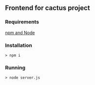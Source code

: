 ## Frontend for cactus project

### Requirements

[npm and Node](https://docs.npmjs.com/downloading-and-installing-node-js-and-npm)

### Installation

`> npm i`

### Running

`> node server.js`